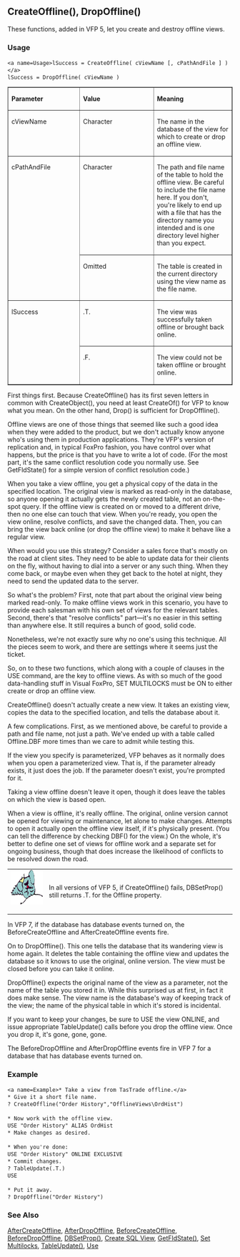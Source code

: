 ## <a name=Title>CreateOffline(), DropOffline()</a>
<a name=Introduction>These functions, added in VFP 5, let you create and destroy offline views.</a>
### Usage

```foxpro
<a name=Usage>lSuccess = CreateOffline( cViewName [, cPathAndFile ] )</a>
lSuccess = DropOffline( cViewName )
```

<table border cellspacing=0 cellpadding=0 width=100%>
<tr>
  <td width=32% valign=top>
  <p><b>Parameter</b></p>
  </td>
  <td width=23% valign=top>
  <p><b>Value</b></p>
  </td>
  <td width=45% valign=top>
  <p><b>Meaning</b></p>
  </td>
 </tr>
<tr>
  <td width=32% valign=top>
  <p><a name=Parameters>cViewName</a></p>
  </td>
  
  <td width=23% valign=top>
  <p>Character</p>
  </td>
  <td width=45% valign=top>
  <p>The name in the database of the view for which to create or drop an offline view. </p>
  </td>
 </tr>
<tr>
  <td width=32% rowspan=2 valign=top>
  <p>cPathAndFile</p>
  </td>
  <td width=23% valign=top>
  <p>Character</p>
  </td>
  <td width=45% valign=top>
  <p>The path and file name of the table to hold the offline view. Be careful to include the file name here. If you don't, you're likely to end up with a file that has the directory name you intended and is one directory level higher than you expect.</p>
  </td>
 </tr>
<tr>
  <td width=33% valign=top>
  <p>Omitted</p>
  </td>
  <td width=67% valign=top>
  <p>The table is created in the current directory using the view name as the file name.</p>
  </td>
 </tr>
<tr>
  <td width=32% rowspan=2 valign=top>
  <p>lSuccess</p>
  </td>
  <td width=23% valign=top>
  <p>.T.</p>
  </td>
  <td width=45% valign=top>
  <p>The view was successfully taken offline or brought back online.</p>
  </td>
 </tr>
<tr>
  <td width=33% valign=top>
  <p>.F.</p>
  </td>
  <td width=67% valign=top>
  <p>The view could not be taken offline or brought online. </p>
  </td>
 </tr>
</table>

<a name=Body>First things first. Because CreateOffline() has its first seven letters in common with CreateObject(), you need at least CreateOf() for VFP to know what you mean. On the other hand, Drop() is sufficient for DropOffline().</a>

Offline views are one of those things that seemed like such a good idea when they were added to the product, but we don't actually know anyone who's using them in production applications. They're VFP's version of replication and, in typical FoxPro fashion, you have control over what happens, but the price is that you have to write a lot of code. (For the most part, it's the same conflict resolution code you normally use. See GetFldState() for a simple version of conflict resolution code.)

When you take a view offline, you get a physical copy of the data in the specified location. The original view is marked as read-only in the database, so anyone opening it actually gets the newly created table, not an on-the-spot query. If the offline view is created on or moved to a different drive, then no one else can touch that view. When you're ready, you open the view online, resolve conflicts, and save the changed data. Then, you can bring the view back online (or drop the offline view) to make it behave like a regular view. 

When would you use this strategy? Consider a sales force that's mostly on the road at client sites. They need to be able to update data for their clients on the fly, without having to dial into a server or any such thing. When they come back, or maybe even when they get back to the hotel at night, they need to send the updated data to the server. 

So what's the problem? First, note that part about the original view being marked read-only. To make offline views work in this scenario, you have to provide each salesman with his own set of views for the relevant tables. Second, there's that "resolve conflicts" part&mdash;it's no easier in this setting than anywhere else. It still requires a bunch of good, solid code.

Nonetheless, we're not exactly sure why no one's using this technique. All the pieces seem to work, and there are settings where it seems just the ticket.

So, on to these two functions, which along with a couple of clauses in the USE command, are the key to offline views. As with so much of the good data-handling stuff in Visual FoxPro, SET MULTILOCKS must be ON to either create or drop an offline view.

CreateOffline() doesn't actually create a new view. It takes an existing view, copies the data to the specified location, and tells the database about it. 

A few complications. First, as we mentioned above, be careful to provide a path and file name, not just a path. We've ended up with a table called Offline.DBF more times than we care to admit while testing this.

If the view you specify is parameterized, VFP behaves as it normally does when you open a parameterized view. That is, if the parameter already exists, it just does the job. If the parameter doesn't exist, you're prompted for it. 

Taking a view offline doesn't leave it open, though it does leave the tables on which the view is based open.

When a view is offline, it's really offline. The original, online version cannot be opened for viewing or maintenance, let alone to make changes. Attempts to open it actually open the offline view itself, if it's physically present. (You can tell the difference by checking DBF() for the view.) On the whole, it's better to define one set of views for offline work and a separate set for ongoing business, though that does increase the likelihood of conflicts to be resolved down the road.

<table border=0 cellspacing=0 cellpadding=0 width=100%>
<tr>
  <td width=17% valign=top>
<img  width=95 height=78 src="fixbug1.gif"></p>
  </td>
  
  <td width=83%>
  <p>In all versions of VFP 5, if CreateOffline() fails, DBSetProp() still returns .T. for the Offline property.</p>
  </td>
  
 </tr>
</table>

In VFP 7, if the database has database events turned on, the BeforeCreateOffline and AfterCreateOffline events fire.

On to DropOffline(). This one tells the database that its wandering view is home again. It deletes the table containing the offline view and updates the database so it knows to use the original, online version. The view must be closed before you can take it online.

DropOffline() expects the original name of the view as a parameter, not the name of the table you stored it in. While this surprised us at first, in fact it does make sense. The view name is the database's way of keeping track of the view; the name of the physical table in which it's stored is incidental.

If you want to keep your changes, be sure to USE the view ONLINE, and issue appropriate TableUpdate() calls before you drop the offline view. Once you drop it, it's gone, gone, gone.

The BeforeDropOffline and AfterDropOffline events fire in VFP 7 for a database that has database events turned on.
### Example

```foxpro
<a name=Example>* Take a view from TasTrade offline.</a>
* Give it a short file name.
? CreateOffline("Order History","OfflineViews\OrdHist")

* Now work with the offline view.
USE "Order History" ALIAS OrdHist
* Make changes as desired.

* When you're done:
USE "Order History" ONLINE EXCLUSIVE
* Commit changes.
? TableUpdate(.T.)
USE

* Put it away.
? DropOffline("Order History")
```

### See Also

[AfterCreateOffline](s4g839.md), [AfterDropOffline](s4g839.md), [BeforeCreateOffline](s4g839.md), [BeforeDropOffline](s4g839.md), [DBSetProp()](s4g350.md), [Create SQL View](s4g353.md), [GetFldState()](s4g395.md), [Set Multilocks](s4g204.md), [TableUpdate()](s4g407.md), [Use](s4g424.md)